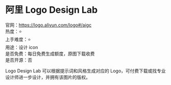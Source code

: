 # 阿里 Logo Design Lab

官网：https://logo.aliyun.com/logo#/aigc  
热度：⭐️  
上手难度：⭐️  
用途：设计 icon  
是否免费：每日免费生成额度，原图下载收费  
是否开源：否  

Logo Design Lab 可以根据提示词和风格生成对应的 Logo，可付费下载或找专业设计师进一步设计，并拥有该图片的版权。